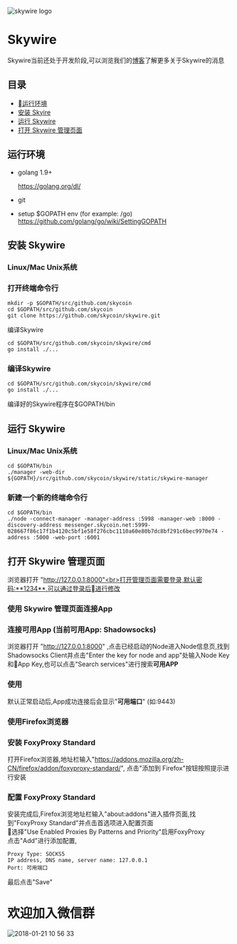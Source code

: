 ![skywire logo](https://user-images.githubusercontent.com/26845312/32426764-3495e3d8-c282-11e7-8fe8-8e60e90cb906.png)

# Skywire
Skywire当前还处于开发阶段,可以浏览我们的[博客](https://blog.skycoin.net/tags/skywire/)了解更多关于Skywire的消息

## 目录
* [运行环境](#requirements)
* [安装 Skyire](#install-skywire)
* [运行 Skywire](#run-skywire)
* [打开 Skywire 管理页面](#open-skywire-manager)

<a name="requirements"></a>

## 运行环境
* golang 1.9+

  https://golang.org/dl/

* git

* setup $GOPATH env (for example: /go)
  https://github.com/golang/go/wiki/SettingGOPATH

<a name="install-skywire"></a>

## 安装 Skywire

### Linux/Mac Unix系统

### 打开终端命令行
```
mkdir -p $GOPATH/src/github.com/skycoin
cd $GOPATH/src/github.com/skycoin
git clone https://github.com/skycoin/skywire.git
```

编译Skywire
```
cd $GOPATH/src/github.com/skycoin/skywire/cmd
go install ./...
```

### 编译Skywire
```
cd $GOPATH/src/github.com/skycoin/skywire/cmd
go install ./...
```
编译好的Skywire程序在$GOPATH/bin

<a name="run-skywire"></a>

## 运行 Skywire

### Linux/Mac Unix系统
```
cd $GOPATH/bin
./manager -web-dir ${GOPATH}/src/github.com/skycoin/skywire/static/skywire-manager
```

### 新建一个新的终端命令行

```
cd $GOPATH/bin
./node -connect-manager -manager-address :5998 -manager-web :8000 -discovery-address messenger.skycoin.net:5999-028667f86c17f1b4120c5bf1e58f276cbc1110a60e80b7dc8bf291c6bec9970e74 -address :5000 -web-port :6001
```

<a name="open-skywire-manager"></a>

## 打开 Skywire 管理页面

浏览器打开 "http://127.0.0.1:8000"<br>打开管理页面需要登录,默认密码:**1234**,可以通过登录后进行修改

### 使用 Skywire 管理页面连接App

### 连接可用App (当前可用App: Shadowsocks)
浏览器打开 "http://127.0.0.1:8000" ,点击已经启动的Node进入Node信息页,找到Shadowsocks Client并点击"Enter the key for node and app"处输入Node Key和App Key,也可以点击"Search services"进行搜索**可用APP**

### 使用
默认正常启动后,App成功连接后会显示"**可用端口**" (如:9443)

### 使用Firefox浏览器

### 安装 FoxyProxy Standard
打开Firefox浏览器,地址栏输入"https://addons.mozilla.org/zh-CN/firefox/addon/foxyproxy-standard/", 点击"添加到 Firefox"按钮按照提示进行安装

### 配置 FoxyProxy Standard
安装完成后,Firefox浏览地址栏输入"about:addons"进入插件页面,找到"FoxyProxy Standard"并点击首选项进入配置页面<br>选择"Use Enabled Proxies By Patterns and Priority"启用FoxyProxy<br>
点击"Add"进行添加配置,
```
Proxy Type: SOCKS5
IP address, DNS name, server name: 127.0.0.1
Port: 可用端口
```
最后点击"Save"



# 欢迎加入微信群

![2018-01-21 10 56 33](https://user-images.githubusercontent.com/1639632/35190343-ccc1f2ca-fe99-11e7-85c3-a71a0f10d375.png)